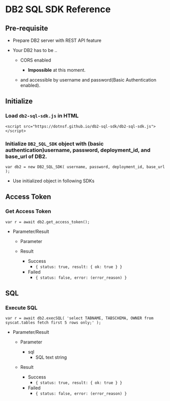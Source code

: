 # DB2 SQL SDK Reference


## Pre-requisite 

- Prepare DB2 server with REST API feature

- Your DB2 has to be ..

  - CORS enabled
    - **Impossible** at this moment.

  - and accessible by username and password(Basic Authentication enabled).


## Initialize

### Load `db2-sql-sdk.js` in HTML

```
<script src="https://dotnsf.github.io/db2-sql-sdk/db2-sql-sdk.js"></script>
```


### Initialize `DB2_SQL_SDK` object with (basic authentication)username, password, deployment_id, and base_url of DB2.

```
var db2 = new DB2_SQL_SDK( username, password, deployment_id, base_url );
```

- Use initialized object in following SDKs


## Access Token

### Get Access Token

```
var r = await db2.get_access_token();
```

- Parameter/Result
  - Parameter

  - Result
    - Success
      - `{ status: true, result: { ok: true } }`
    - Failed
      - `{ status: false, error: (error_reason) }`


## SQL

### Execute SQL

```
var r = await db2.execSQL( 'select TABNAME, TABSCHEMA, OWNER from syscat.tables fetch first 5 rows only;' );
```

- Parameter/Result
  - Parameter
    - sql
      - SQL text string

  - Result
    - Success
      - `{ status: true, result: { ok: true } }`
    - Failed
      - `{ status: false, error: (error_reason) }`

